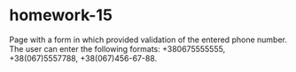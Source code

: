 # homework-15

Page with a form in which provided validation of the entered phone number.  The user can enter the following formats:
+380675555555, +38(067)5557788, +38(067)456-67-88.
 
